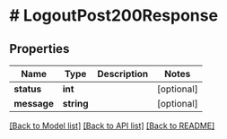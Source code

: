 # # LogoutPost200Response

## Properties

Name | Type | Description | Notes
------------ | ------------- | ------------- | -------------
**status** | **int** |  | [optional]
**message** | **string** |  | [optional]

[[Back to Model list]](../../README.md#models) [[Back to API list]](../../README.md#endpoints) [[Back to README]](../../README.md)
